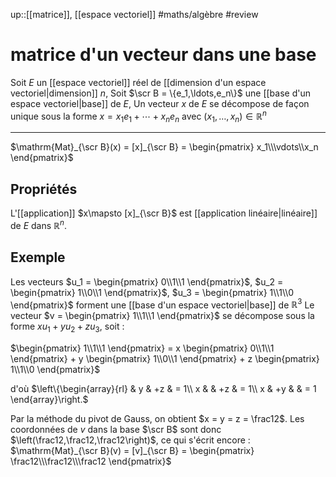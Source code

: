 up::[[matrice]], [[espace vectoriel]]
#maths/algèbre #review 
# matrice d'un vecteur dans une base
Soit $E$ un [[espace vectoriel]] réel de [[dimension d'un espace vectoriel|dimension]] $n$,
Soit $\scr B = \{e_1,\ldots,e_n\}$ une [[base d'un espace vectoriel|base]] de $E$,
Un vecteur $x$ de $E$ se décompose de façon unique sous la forme $x = x_1e_1+\cdots+x_ne_n$ avec $(x_1,\ldots,x_n)\in\mathbb{R}^n$

----
$\mathrm{Mat}_{\scr B}(x) = [x]_{\scr B} = \begin{pmatrix} x_1\\\vdots\\x_n \end{pmatrix}$  
## Propriétés
L'[[application]] $x\mapsto [x]_{\scr B}$ est [[application linéaire|linéaire]] de $E$ dans $\mathbb{R}^n$.


## Exemple
Les vecteurs $u_1 = \begin{pmatrix} 0\\1\\1 \end{pmatrix}$, $u_2 = \begin{pmatrix} 1\\0\\1 \end{pmatrix}$, $u_3 = \begin{pmatrix} 1\\1\\0 \end{pmatrix}$ forment une [[base d'un espace vectoriel|base]] de $\mathbb{R}^3$
Le vecteur $v = \begin{pmatrix} 1\\1\\1 \end{pmatrix}$ se décompose sous la forme $xu_1+yu_2+zu_3$, soit :

$\begin{pmatrix} 1\\1\\1 \end{pmatrix} = x \begin{pmatrix} 0\\1\\1 \end{pmatrix} + y \begin{pmatrix} 1\\0\\1 \end{pmatrix} + z \begin{pmatrix} 1\\1\\0 \end{pmatrix}$


d'où $\left\{\begin{array}{rl} & y  & +z & = 1\\ x &    & +z & = 1\\ x & +y &    & = 1 \end{array}\right.$


Par la méthode du pivot de Gauss, on obtient $x = y = z = \frac12$. Les coordonnées de $v$ dans la base $\scr B$ sont donc $\left(\frac12,\frac12,\frac12\right)$, ce qui s'écrit encore :
$\mathrm{Mat}_{\scr B}(v) = [v]_{\scr B} = \begin{pmatrix} \frac12\\\frac12\\\frac12 \end{pmatrix}$


